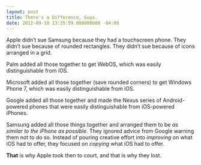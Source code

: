 ```yaml
---
layout: post
title: There's a Difference, Guys.
date: 2012-09-10 13:35:59.000000000 -04:00
---
```

<p>Apple didn’t sue Samsung because they had a touchscreen phone. They didn’t sue because of rounded rectangles. They didn’t sue because of icons arranged in a grid.</p>

<p>Palm added all those together to get WebOS, which was easily distinguishable from iOS.</p>

<p>Microsoft added all those together (save rounded corners) to get Windows Phone 7, which was easily distinguishable from iOS.</p>

<p>Google added all those together and made the Nexus series of Android-powered phones that were easily distinguishable from iOS-powered iPhones.</p>

<p>Samsung added all those things together and arranged them to be <em>as similar to the iPhone as possible.</em> They ignored advice from Google warning them not to do so. Instead of pouring creative effort into <em>improving</em> on what iOS had to offer, they focused on <em>copying</em> what iOS had to offer.</p>

<p><strong>That</strong> is why Apple took then to court, and that is why they lost.</p>
